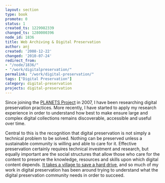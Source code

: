 ```yaml
---
layout: section
type: book
promote: 0
status: 1
created_ts: 1229982339
changed_ts: 1280000396
node_id: 1836
title: Web Archiving & Digital Preservation
author: anj
created: '2008-12-22'
changed: '2010-07-24'
redirect_from:
- "/node/1836/"
- "/work/digitalpreservation/"
permalink: "/work/digital-preservation/"
tags: ["Digital Preservation"]
category: digital-preservation
projects: digital-preservation
---
```


Since joining the [PLANETS Project][1] in 2007, I have been researching digital preservation practices. More recently, I have started to apply my research experience in order to understand how best to make ensure large and complex digital collections remains discoverable, accessible and useful over time.

Central to this is the recognition that digital preservation is not simply a technical problem to be solved. Nothing can be preserved unless a sustainable community is willing and able to care for it. Effective preservation certainly requires technical investment and research, but equally important are the social structures that allow those who care for the content to preserve the knowledge, resources and skills upon which digital content depends. [It takes a village to save a hard drive][2], and so much of my work in digital preservation  has been around trying to understand what the digital preservation community needs in order to succeed.

[1]: http://www.planets-project.eu/
[2]: http://notepad.benfinoradin.info/2013/09/12/it-takes-a-village-to-save-a-hard-drive/
